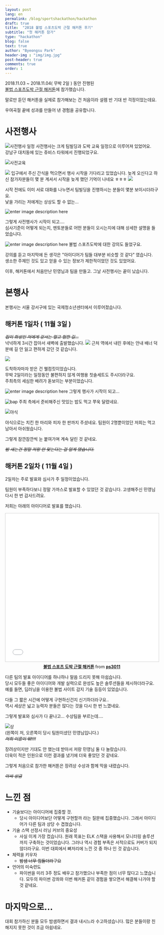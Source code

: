 ```yaml
---
layout: post
lang: en 
permalink: /blog/sportshackathon/hackathon
draft: true 
title:  "2018 불법 스포츠도박 근절 해커톤 후기"
subtitle: "첫 해커톤 참가"
type: "hackathon"
blog: false
text: true
author: "Byeongsu Park"
header-img : "img/img.jpg"
post-header: true
comments: true
order: 1
---
```



2018.11.03 ~ 2018.11.04( 무박 2일 ) 동안 진행된  
[불법 스포츠도박 근절 해커톤](http://www.sportshackathon.kr/)에 참가했습니다.

말로만 듣던 해커톤을 실제로 참가해보는 건 처음이라 설렘 반 기대 반 걱정이었는데요.

우여곡절 끝에 성과를 만들어 낸 경험을 공유합니다.

# 사전행사

![사전행사 일정](https://lh3.googleusercontent.com/oYOmOLBh0ztudpOorRemAQUzT0tcS7lqBub3RVQkLsi2A7x7mmPVRh7Imv5XjawBWIThnmXcUEqLbg)
사전행사는 크게 팀빌딩과 도박 교육 일정으로 이루어져 있었어요.  
강남구 대치동에 있는 쥬비스 타워에서 진행되었구요.

![사전교육](https://lh3.googleusercontent.com/ddxFJaZ9vYVPCrU5f-CMH3-i-ILvnrg_6B5YmiP6nKaENHv7_9amMUoUCe-Qi0jZ8OpnCLNpBkBB "사전교육 쥬비스타워")

![
](https://lh3.googleusercontent.com/tzMoxbz0HPO_3-SPXVGhZGVZ-TP1hMCVuZBKr4KtvIIW0pdefdQywJss04Fm62IHeqC6J5eD7yAT "waiting")
 입구에서 주신 간식을 먹으면서 행사 시작을 기다리고 있었습니다.
 늦게 오신다고 하신 참가자분들이 몇 분 계셔서 시작을 늦게 했던 기억이 나네요 ㅎㅎㅎ
![
](https://lh3.googleusercontent.com/-dsw73OOBHl1BQ4XaTCu7cYxRqZWlHyKD4FQuv94hEuN0lzRUa-tO3A1rIDdPYUAPhfXcqi0wpJG "before_start")

시작 전에도 이미 서로 대화를 나누면서 팀빌딩을 진행하시는 분들이 몇분 보이시더라구요.  
낯을 가리는 저에게는 상상도 할 수 없는...

![enter image description here](https://lh3.googleusercontent.com/JVKO8rXtpceLZ8m5qAIui9bKMdq3fyr9L-4Dok3utPz4Wh5_3czvYZwH3k0edmmgjTuyweilp-O5bg)

그렇게 사전행사가 시작이 되고....  
심사기준이 어떻게 되는지, 멘토분들로 어떤 분들이 오시는지에 대해 상세한 설명을 들었습니다.

![enter image description here](https://lh3.googleusercontent.com/vOB0sREDvkvnyRutGYcolLFcevD1GO_WAZzw-OBgnMN_4H1w5wXEALCAaAAa-JnlIfkjHW5z618c)
불법 스포츠도박에 대한 강의도 들었구요.

강의를 듣고 마지막에 든 생각은 "아이디어가 팀들 대부분 비슷할 것 같다" 였습니다.  
생소한 주제인 것도 있고 얻을 수 있는 정보가 제한적이었던 것도 있었어요.

이후, 해커톤에서 처음만난 민영님과 팀을 만들고. 그날 사전행사는 끝이 났습니다.

# 본행사
본행사는 서울 강서구에 있는 국제청소년센터에서 이루어졌습니다.


##  해커톤 1일차 ( 11월 3일 )

~~*집이 화성인 저에게 강서는 멀고 험한 길...*~~  
넉넉하게 3시간 잡아서 새벽에 출발했습니다.
![
](https://lh3.googleusercontent.com/GR7Fvfg61tAqIlQ6_NHhd5_0WQEy92WPbniHKqbSmOMjQYN5GYxewFE7byoyGtXIT_uknhi3dZLH "abroad")
근처 역에서 내린 후에는 안내 배너 덕분에 길 안 잃고 편하게 갔던 것 같습니다.

![
](https://lh3.googleusercontent.com/oPISgyIoTUCPGKORd26mgz68pPX7LrDSXGkC-YWEiF_aRY2_pHvnPrqSZEqEEK5qZ3c5FprRlkWI "welcome_kit")

도착하자마자 받은 건 웰컴킷이었습니다.  
무박 2일이라는 일정동안 불편하지 않게
여행용 칫솔세트도 주시더라구요.  
주최측의 세심한 배려가 돋보이는 부분이었습니다.

![enter image description here](https://lh3.googleusercontent.com/yfT-BUR3T1SIYkscGBoAF-OSbPHcaHidZxKRo268pK73CEljHvTgtfSE4uO5KtT1_5CDYCzigg6p)
그렇게 행사가 시작이 되고...

![bap](https://lh3.googleusercontent.com/mW_tkWU5bdRj8gH3YhlcuP4fFBd0FwRmLYmg2NPkLN-m7nktl_9UUvQmKuC-an6tbLYq1kd7Aa_T "dinner")
주최 측에서 준비해주신 맛있는 밥도 먹고
쭈욱 달렸네요.

![야식](https://lh3.googleusercontent.com/mHB1pCntuvighFG26WI-ZloWvlL8RceExvj7Gx7Zcbc7EC7sS3tUI1VTBl9OH8meQNZOfzLcsezx "dinner dinner chicken dinner")

야식으로는 치킨 한 마리와 피자 한 판까지 주셨네요.
팀원이 2명뿐이었던 저희는 먹고 남아서 아쉬웠습니다.

그렇게 잠깐잠깐씩 눈 붙여가며 계속 달린 것 같네요.

~~*밤 새는건 정말 저랑 안 맞는다는 걸 알게 됐습니다.*~~

## 해커톤 2일차 ( 11월 4일 )

2일차는 주로 발표와 심사가 주 일정이었습니다.

팀원이 부족하다보니 정말 가까스로 발표할 수 있었던 것 같습니다.
고생해주신 민영님 다시 한 번 감사드려요.

저희는 아래의 아이디어로 발표를 했습니다.

<center>
<iframe src="//www.slideshare.net/slideshow/embed_code/key/sLaUwQtCkOeyQY" width="595" height="485" frameborder="0" marginwidth="0" marginheight="0" scrolling="no" style="border:1px solid #CCC; border-width:1px; margin-bottom:5px; max-width: 100%;" allowfullscreen> </iframe> <div style="margin-bottom:5px"> <strong> <a href="//www.slideshare.net/ps3011/ss-122362448" title="불법 스포츠 도박 근절 해커톤" target="_blank">불법 스포츠 도박 근절 해커톤</a> </strong> from <strong><a href="https://www.slideshare.net/ps3011" target="_blank">ps3011</a></strong> </div>
</center>
  

    
 다른 팀의 발표 아이디어를 하나하나 말씀 드리지 못해 아쉽습니다.  
 당시 모두들 좋은 아이디어와 개발 실력으로 완성도 높은 솔루션들을 제시하더라구요.  
 예를 들면, 딥러닝을 이용한 불법 사이트 감지 기술 등등이 있었습니다.  

 다들 그 짧은 시간에 어떻게 구현하신건지 신기하더라구요..  
 역시 세상은 넓고 능력자 분들은 많다는 것을 다시 한 번 느꼈네요.

그렇게 발표와 심사가 다 끝나고...
수상팀을 부르는데....

![상](https://lh3.googleusercontent.com/bhAIWYYbKdLliyDjV77-Zo8-iauRWtMQdBeNIIMRPDCfSsmEyNML9aoXmRxDiZGy0GxBLYQCm0vL0g "award")  
(왼쪽이 저, 오른쪽이 당시 팀원이셨던 민영님입니다.)  
~~*저희 이름이 딲!!!!*~~

장려상이지만 기대도 안 했는데 받아서 저랑 민영님 둘 다 놀랐습니다.  
더욱이 적은 인원으로 이런 결과를 냈기에 더욱 좋았던 것 같네요.

그렇게 처음으로 참가한 해커톤은 장려상 수상과 함께 막을 내렸습니다.

~~*아싸 상금*~~

# 느낀 점

- 기술보다는 아이디어에 집중할 것.
	* 당시 아이디어보단 어떻게 구현할까 라는 질문에 집중했습니다.
	   그래서 아이디어가 다른 팀과 상당 수 겹쳤습니다.
- 기술 스택 선정시 러닝 커브의 중요성
	* 사실 이게 가장 컸습니다. 원래 목표는 ELK 스택을 사용해서 모니터링 솔루션 까지 구축하는 것이었습니다.
	그러나 역시 경험 부족은 서적으로도 커버가 되지 않더라구요. 이번 대회에서 뼈저리에 느낀 것 중 하나 인 것 같습니다.
- 체력을 키우자
	* ~~밤샘 너무 힘들더라구요~~
- 언어의 미숙련도
	* 파이썬을 미리 3주 정도 배우고 참가했으나 부족한 점이 너무 많다고 느꼈습니다.
	   모두의 파이썬 강좌와 이번 해커톤 같이 경험을 쌓으면서 해결해 나가야 할 것 같네요.

# 마지막으로...

대회 참가하신 분들 모두 밤샘하면서 결과 내시느라 수고하셨습니다.
많은 분들이랑 친해지지 못한 것이 조금 아쉽네요.
